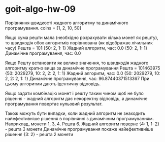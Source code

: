 # goit-algo-hw-09
Порівняння швидкості жадного алгоритму та динамічного програмування.
coins = [1, 2, 10, 50]

Якщо сума решти мала (необхідно розрахувати кілька монет як решту), то швидкодія обох алгоритмів порівнювана (як відображає лічильник часу)
Решта = 101
{50: 2, 1: 1}
Жадний алгоритм, час: 0.0
{50: 2, 1: 1}
Динамічне програмування, час: 0.0

Якщо Решту встановити як велике значення, то швидкодія жадного алгоритму кратно вища за динамічне програмування
Решта = 101463975
{50: 2029279, 10: 2, 2: 2, 1: 1}
Жадний алгоритм, час: 0.0
{50: 2029279, 10: 2, 2: 2, 1: 1}
Динамічне програмування, час: 96.87440371513367
При цьому алгоритми дають ідентичну відповідь.

Якщо задати комбінацію монет і решту таким чином щоб не було рішення - жадний алгоритм дає некоректну відповідь, а динамічне програмування повертає нульовий результат.

Також можуть бути випадки, коли жадний алгоритм не знаходить найефективніше рішення в порівнянні з динамічним програмуванням. Наприклад, монети 1, 3, 4. Решта 6.
Жадний алгоритм поверне {4: 1, 1: 2} - решта 3 монети
Динамічне програмування покаже найефективніше рішення {3: 2} - решта 2 монети
